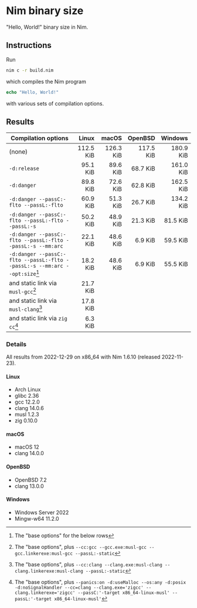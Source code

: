 # Nim binary size

"Hello, World!" binary size in Nim.

## Instructions

Run

```sh
nim c -r build.nim
```

which compiles the Nim program

```Nim
echo "Hello, World!"
```

with various sets of compilation options.

## Results

| Compilation options                                                        |     Linux |      macOS |   OpenBSD |   Windows |
| -------------------------------------------------------------------------- | --------: | ---------: | --------: | --------: |
| (none)                                                                     | 112.5 KiB |  126.3 KiB | 117.5 KiB | 180.9 KiB |
| `-d:release`                                                               |  95.1 KiB |   89.6 KiB |  68.7 KiB | 161.0 KiB |
| `-d:danger`                                                                |  89.8 KiB |   72.6 KiB |  62.8 KiB | 162.5 KiB |
| `-d:danger --passC:-flto --passL:-flto`                                    |  60.9 KiB |   51.3 KiB |  26.7 KiB | 134.2 KiB |
| `-d:danger --passC:-flto --passL:-flto --passL:-s`                         |  50.2 KiB |   48.9 KiB |  21.3 KiB |  81.5 KiB |
| `-d:danger --passC:-flto --passL:-flto --passL:-s --mm:arc`                |  22.1 KiB |   48.6 KiB |   6.9 KiB |  59.5 KiB |
| `-d:danger --passC:-flto --passL:-flto --passL:-s --mm:arc --opt:size`[^1] |  18.2 KiB |   48.6 KiB |   6.9 KiB |  55.5 KiB |
| and static link via `musl-gcc`[^2]                                         |  21.7 KiB |            |           |           |
| and static link via `musl-clang`[^3]                                       |  17.8 KiB |            |           |           |
| and static link via `zig cc`[^4]                                           |   6.3 KiB |            |           |           |

[^1]: The "base options" for the below rows
[^2]: The "base options", plus `--cc:gcc --gcc.exe:musl-gcc --gcc.linkerexe:musl-gcc --passL:-static`
[^3]: The "base options", plus `--cc:clang --clang.exe:musl-clang --clang.linkerexe:musl-clang --passL:-static`
[^4]: The "base options", plus `--panics:on -d:useMalloc --os:any -d:posix -d:noSignalHandler --cc=clang --clang.exe='zigcc' --clang.linkerexe='zigcc' --passC:'-target x86_64-linux-musl' --passL:'-target x86_64-linux-musl'`

### Details

All results from 2022-12-29 on x86_64 with Nim 1.6.10 (released 2022-11-23).

#### Linux

- Arch Linux
- glibc 2.36
- gcc 12.2.0
- clang 14.0.6
- musl 1.2.3
- zig 0.10.0

#### macOS

- macOS 12
- clang 14.0.0

#### OpenBSD

- OpenBSD 7.2
- clang 13.0.0

#### Windows

- Windows Server 2022
- Mingw-w64 11.2.0
